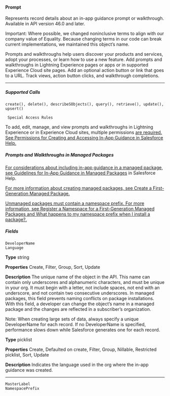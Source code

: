 #### Prompt

Represents record details about an in-app guidance prompt or walkthrough. Available in API version 46.0 and later.

Important: Where possible, we changed noninclusive terms to align with our company value of Equality. Because changing
terms in our code can break current implementations, we maintained this object’s name.

Prompts and walkthroughs help users discover your products and services, adopt your processes, or learn how to use a new feature.
Add prompts and walkthroughs in Lightning Experience pages or apps or in supported Experience Cloud site pages. Add an optional
action button or link that goes to a URL. Track views, action button clicks, and walkthrough completions.


-----

##### Supported Calls
```
create(), delete(), describeSObjects(), query(), retrieve(), update(), upsert()

 Special Access Rules

```
To add, edit, manage, and view prompts and walkthroughs in Lightning Experience or in Experience Cloud sites, multiple permissions
[are required. See Permissions for Creating and Accessing In-App Guidance in Salesforce Help.](https://help.salesforce.com/s/articleView?id=sf.customhelp_lex_wt_license.htm&language=en_US)

##### Prompts and Walkthroughs in Managed Packages

[For considerations about including in-app guidance in a managed package, see Guidelines for In-App Guidance in Managed Packages](https://help.salesforce.com/articleView?id=customhelp_iag_packages.htm&language=en_US)
in Salesforce Help.

[For more information about creating managed packages, see Create a First-Generation Managed Package.](https://developer.salesforce.com/docs/atlas.en-us.pkg1_dev.meta/pkg1_dev/creating_packages.htm)

[Unmanaged packages must contain a namespace prefix. For more information, see Register a Namespace for a First-Generation Managed](https://developer.salesforce.com/docs/atlas.en-us.pkg1_dev.meta/pkg1_dev/register_namespace_prefix.htm)
[Packages and What happens to my namespace prefix when I install a package?.](https://developer.salesforce.com/docs/atlas.en-us.pkg1_dev.meta/pkg1_dev/register_namespace_prefix.htm)

##### Fields

```
DeveloperName
Language

```

**Type**
string

**Properties**
Create, Filter, Group, Sort, Update

**Description**
The unique name of the object in the API. This name can contain only underscores and
alphanumeric characters, and must be unique in your org. It must begin with a letter, not
include spaces, not end with an underscore, and not contain two consecutive underscores.
In managed packages, this field prevents naming conflicts on package installations. With
this field, a developer can change the object’s name in a managed package and the changes
are reflected in a subscriber’s organization.

Note: When creating large sets of data, always specify a unique DeveloperName
for each record. If no DeveloperName is specified, performance slows down while
Salesforce generates one for each record.

**Type**
picklist

**Properties**
Create, Defaulted on create, Filter, Group, Nillable, Restricted picklist, Sort, Update

**Description**
Indicates the language used in the org where the in-app guidance was created.


-----

```
MasterLabel
NamespacePrefix
